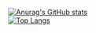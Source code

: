 [![Anurag's GitHub stats](https://github-readme-stats.vercel.app/api?username=TimurChikishev&show_icons=true&theme=radical)](https://github.com/anuraghazra/github-readme-stats)
<br>
[![Top Langs](https://github-readme-stats.vercel.app/api/top-langs/?username=TimurChikishev&show_icons=true&theme=radical)](https://github.com/anuraghazra/github-readme-stats)

